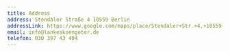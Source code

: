 ```yaml
---
title: Address
address: Stendaler Straße 4 10559 Berlin
addressLink: https://www.google.com/maps/place/Stendaler+Str.+4,+10559+Berlin,+Deutschland/data=!4m2!3m1!1s0x47a85175e13c9c49:0x6fc470b07148443?sa=X&ved=2ahUKEwiNuN7DkqfvAhVGvFkKHfZDCAkQ8gEwAHoECAUQAQ
email: info@lankeskoengeter.de
telefon: 030 397 43 404
---
```

